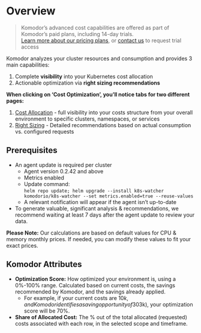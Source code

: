 # Overview

>Komodor’s advanced cost capabilities are offered as part of Komodor’s paid plans, including 14-day trials.  
>[Learn more about our pricing plans](https://komodor.com/pricing-and-plans/), or [contact us](https://komodor.chilipiper.com/book/me/timi-petrov) to request trial access

Komodor analyzes your cluster resources and consumption and provides 3 main capabilities:   
1. Complete **visibility** into your Kubernetes cost allocation   
2. Actionable optimization via **right sizing recommendations**   

**When clicking on ‘Cost Optimization’, you’ll notice tabs for two different pages:** 
1. <u>Cost Allocation</u> - full visibility into your costs structure from your overall environment to specific clusters, namespaces, or services   
2. <u>Right Sizing</u> - Detailed recommendations based on actual consumption vs. configured requests  

## Prerequisites
- An agent update is required per cluster   
    - Agent version 0.2.42 and above  
    - Metrics enabled   
    - Update command:  
    ```helm repo update; helm upgrade --install k8s-watcher komodorio/k8s-watcher --set metrics.enabled=true --reuse-values```  
    - A relevant notification will appear if the agent isn’t up-to-date  
- To generate valuable, significant analysis & recommendations, we recommend waiting at least 7 days after the agent update to review your data.

**Please Note:** Our calculations are based on default values for CPU & memory monthly prices. If needed, you can modify these values to fit your exact prices. 

## Komodor Attributes
- **Optimization Score:** How optimized your environment is, using a 0%-100% range. Calculated based on current costs, the savings recommended by Komodor, and the savings already applied.   
    - For example, if your current costs are $10k, and Komodor identifies a saving opportunity of 30% ($3k), your optimization score will be 70%.   
- **Share of Allocated Cost:** The % out of the total allocated (requested) costs associated with each row, in the selected scope and timeframe.  



